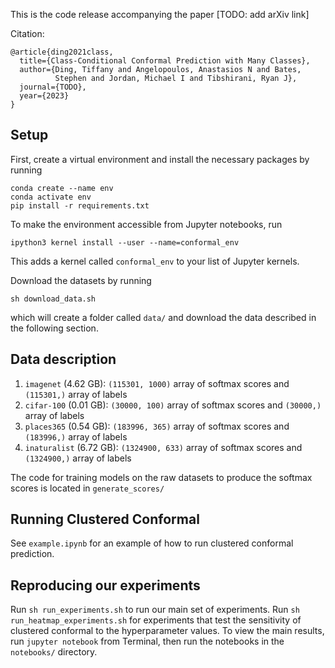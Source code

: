 
<!-- TODOs:
[ ] rewrite model training
[ ] Run notebooks using clean environment: or open in colab  -->

This is the code release accompanying the paper [TODO: add arXiv link]

Citation: 
```
@article{ding2021class,
  title={Class-Conditional Conformal Prediction with Many Classes},
  author={Ding, Tiffany and Angelopoulos, Anastasios N and Bates, 
          Stephen and Jordan, Michael I and Tibshirani, Ryan J},
  journal={TODO},
  year={2023}
}
```


## Setup 

First, create a virtual environment and install the necessary packages by running

```
conda create --name env
conda activate env
pip install -r requirements.txt
```

To make the environment accessible from Jupyter notebooks, run

```
ipython3 kernel install --user --name=conformal_env
```

This adds a kernel called `conformal_env` to your list of Jupyter kernels.

Download the datasets by running

```
sh download_data.sh
```

which will create a folder called `data/` and download the data described in the following section. 

## Data description

1. `imagenet` (4.62 GB): `(115301, 1000)` array of softmax scores and `(115301,)` array of labels
1. `cifar-100` (0.01 GB): `(30000, 100)` array of softmax scores and `(30000,)` array of labels
1. `places365` (0.54 GB): `(183996, 365)` array of softmax scores and `(183996,)` array of labels
1. `inaturalist` (6.72 GB): `(1324900, 633)` array of softmax scores and `(1324900,)` array of labels

The code for training models on the raw datasets to produce the softmax scores is located in `generate_scores/`

## Running Clustered Conformal

See `example.ipynb` for an example of how to run clustered conformal prediction. 

## Reproducing our experiments

Run `sh run_experiments.sh` to run our main set of experiments. Run `sh run_heatmap_experiments.sh` for experiments that test the sensitivity of clustered conformal to the hyperparameter values. To view the main results, run `jupyter notebook` from Terminal, then run the notebooks in the `notebooks/` directory.

